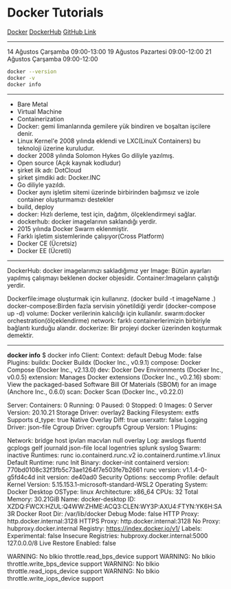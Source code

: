 # Docker Tutorials
[Docker](https://www.docker.com/)
[DockerHub](https://hub.docker.com/)
[GitHub Link](https://github.com/hamitmizrak/workshop-docker)


---

14 Ağustos Çarşamba  09:00-13:00
19 Ağustos Pazartesi 09:00-12:00
21 Ağustos Çarşamba  09:00-12:00

```sh
docker --version
docker -v
docker info
```
---
- Bare Metal
- Virtual Machine
- Containerization
- Docker: gemi limanlarında gemilere yük bindiren ve boşaltan işcilere denir.
- Linux Kernel'e 2008 yılında eklendi ve LXC(LinuX Containers) bu teknoloji üzerine kuruludur.
- docker 2008 yılında Solomon Hykes Go diliyle yazılmış.
- Open source (Açık kaynak kodludur)
- şirket ilk adı: DotCloud
- şirket şimdiki adı: Docker.INC
- Go diliyle yazıldı.
- Docker aynı işletim sitemi üzerinde birbirinden bağımsız ve izole container oluşturmamızı destekler
- build, deploy
- docker: Hızlı derleme, test için, dağıtım, ölçeklendirmeyi sağlar.
- dockerhub: docker imagelarının saklandığı yerdir.
- 2015 yılında Docker Swarm eklenmiştir.
- Farklı işletim sistemlerinde çalışıyor(Cross Platform)
- Docker CE (Ücretsiz)
- Docker EE (Ücretli)
---

DockerHub: docker imagelarımızı sakladığımız yer
Image: Bütün ayarları yapılmış çalışmayı beklenen docker objesidir.
Container:Imageların çalıştığı yerdir.

Dockerfile:image oluşturmak için kullanırız. (docker build -t imageName .)
docker-compose:Birden fazla servisin yönetildiği yerdir (docker-compose up -d)
volume: Docker verilerinin kalıcılığı için kullanılır.
swarm:docker orchestration(ölçeklendirme)
network: farklı containerlerimizin birbiriyle bağlantı kurduğu alandır.
dockerize: Bir projeyi docker üzerinden koşturmak demektir.




























































































































































---
**docker info**
$ docker info
Client:
 Context:    default
 Debug Mode: false
 Plugins:
  buildx: Docker Buildx (Docker Inc., v0.9.1)
  compose: Docker Compose (Docker Inc., v2.13.0)
  dev: Docker Dev Environments (Docker Inc., v0.0.5)
  extension: Manages Docker extensions (Docker Inc., v0.2.16)
  sbom: View the packaged-based Software Bill Of Materials (SBOM) for an image (Anchore Inc., 0.6.0)
  scan: Docker Scan (Docker Inc., v0.22.0)

Server:
 Containers: 0
  Running: 0
  Paused: 0
  Stopped: 0
 Images: 0
 Server Version: 20.10.21
 Storage Driver: overlay2
  Backing Filesystem: extfs
  Supports d_type: true
  Native Overlay Diff: true
  userxattr: false
 Logging Driver: json-file
 Cgroup Driver: cgroupfs
 Cgroup Version: 1
 Plugins:
                                                                                                      
  Network: bridge host ipvlan macvlan null overlay
  Log: awslogs fluentd gcplogs gelf journald json-file local logentries splunk syslog
 Swarm: inactive
 Runtimes: runc io.containerd.runc.v2 io.containerd.runtime.v1.linux
 Default Runtime: runc
 Init Binary: docker-init
 containerd version: 770bd0108c32f3fb5c73ae1264f7e503fe7b2661
 runc version: v1.1.4-0-g5fd4c4d
 init version: de40ad0
 Security Options:
  seccomp
   Profile: default
 Kernel Version: 5.15.153.1-microsoft-standard-WSL2
 Operating System: Docker Desktop
 OSType: linux
 Architecture: x86_64
 CPUs: 32
 Total Memory: 30.21GiB
 Name: docker-desktop
 ID: XZDQ:FWCX:HZUL:Q4WW:ZHME:ACQ3:CLEN:WY3P:AXU4:FTYN:YK6H:SA3R
 Docker Root Dir: /var/lib/docker
 Debug Mode: false
 HTTP Proxy: http.docker.internal:3128
 HTTPS Proxy: http.docker.internal:3128
 No Proxy: hubproxy.docker.internal
 Registry: https://index.docker.io/v1/
 Labels:
 Experimental: false
 Insecure Registries:
  hubproxy.docker.internal:5000
  127.0.0.0/8
 Live Restore Enabled: false

WARNING: No blkio throttle.read_bps_device support
WARNING: No blkio throttle.write_bps_device support
WARNING: No blkio throttle.read_iops_device support
WARNING: No blkio throttle.write_iops_device support

